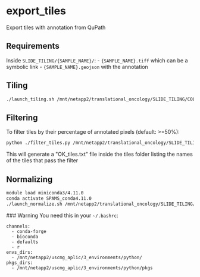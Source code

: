 # export_tiles
Export tiles with annotation from QuPath

## Requirements
Inside `SLIDE_TILING/{SAMPLE_NAME}/`:
    - `{SAMPLE_NAME}.tiff` which can be a symbolic link
    - `{SAMPLE_NAME}.geojson` with the annotation

## Tiling

```bash
./launch_tiling.sh /mnt/netapp2/translational_oncology/SLIDE_TILING/COLAB_CHUS_10_20220513_0943_0_5
```

## Filtering
To filter tiles by their percentage of annotated pixels (default: >=50%):

```bash
python ./filter_tiles.py /mnt/netapp2/translational_oncology/SLIDE_TILING/COLAB_CHUS_10_20220513_0943_0_5
```

This will generate a "OK_tiles.txt" file inside the tiles folder listing the names of the tiles that pass the filter

## Normalizing

```bash
module load miniconda3/4.11.0
conda activate SPAMS_conda4.11.0
./launch_normalize.sh /mnt/netapp2/translational_oncology/SLIDE_TILING/COLAB_CHUS_10_20220513_0943_0_5 vahadane
```

### Warning
You need this in your `~/.bashrc`:

```
channels:
  - conda-forge
  - bioconda
  - defaults
  - r
envs_dirs:
  - /mnt/netapp2/uscmg_aplic/3_environments/python/
pkgs_dirs:
  - /mnt/netapp2/uscmg_aplic/3_environments/python/pkgs
```